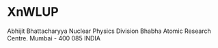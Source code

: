 # XnWLUP
Abhijit Bhattacharyya 
Nuclear Physics Division 
Bhabha Atomic Research Centre.
Mumbai - 400 085 
INDIA 
